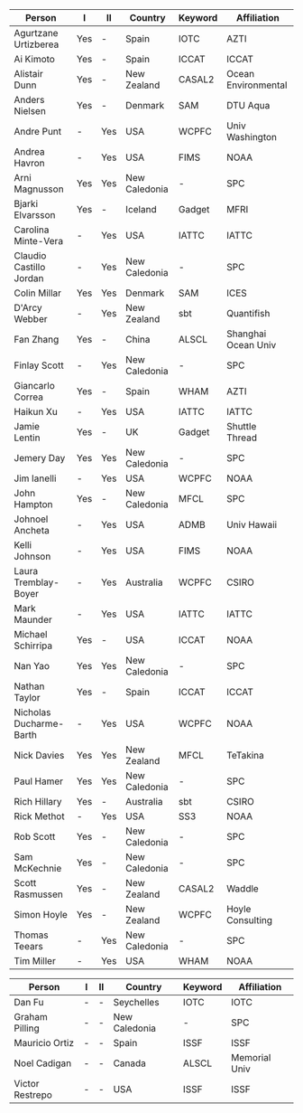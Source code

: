 Person                  | I     | II    | Country       | Keyword | Affiliation
----------------------- | ----- | ----- | ------------- | ------- | -------------------
Agurtzane Urtizberea    | Yes   | -     | Spain         | IOTC    | AZTI
Ai Kimoto               | Yes   | -     | Spain         | ICCAT   | ICCAT
Alistair Dunn           | Yes   | -     | New Zealand   | CASAL2  | Ocean Environmental
Anders Nielsen          | Yes   | -     | Denmark       | SAM     | DTU Aqua
Andre Punt              | -     | Yes   | USA           | WCPFC   | Univ Washington
Andrea Havron           | -     | Yes   | USA           | FIMS    | NOAA
Arni Magnusson          | Yes   | Yes   | New Caledonia | -       | SPC
Bjarki Elvarsson        | Yes   | -     | Iceland       | Gadget  | MFRI
Carolina Minte-Vera     | -     | Yes   | USA           | IATTC   | IATTC
Claudio Castillo Jordan | -     | Yes   | New Caledonia | -       | SPC
Colin Millar            | Yes   | Yes   | Denmark       | SAM     | ICES
D'Arcy Webber           | -     | Yes   | New Zealand   | sbt     | Quantifish
Fan Zhang               | Yes   | -     | China         | ALSCL   | Shanghai Ocean Univ
Finlay Scott            | -     | Yes   | New Caledonia | -       | SPC
Giancarlo Correa        | Yes   | -     | Spain         | WHAM    | AZTI
Haikun Xu               | -     | Yes   | USA           | IATTC   | IATTC
Jamie Lentin            | Yes   | -     | UK            | Gadget  | Shuttle Thread
Jemery Day              | Yes   | Yes   | New Caledonia | -       | SPC
Jim Ianelli             | -     | Yes   | USA           | WCPFC   | NOAA
John Hampton            | Yes   | -     | New Caledonia | MFCL    | SPC
Johnoel Ancheta         | -     | Yes   | USA           | ADMB    | Univ Hawaii
Kelli Johnson           | -     | Yes   | USA           | FIMS    | NOAA
Laura Tremblay-Boyer    | -     | Yes   | Australia     | WCPFC   | CSIRO
Mark Maunder            | -     | Yes   | USA           | IATTC   | IATTC
Michael Schirripa       | Yes   | -     | USA           | ICCAT   | NOAA
Nan Yao                 | Yes   | Yes   | New Caledonia | -       | SPC
Nathan Taylor           | Yes   | -     | Spain         | ICCAT   | ICCAT
Nicholas Ducharme-Barth | -     | Yes   | USA           | WCPFC   | NOAA
Nick Davies             | Yes   | Yes   | New Zealand   | MFCL    | TeTakina
Paul Hamer              | Yes   | Yes   | New Caledonia | -       | SPC
Rich Hillary            | Yes   | -     | Australia     | sbt     | CSIRO
Rick Methot             | -     | Yes   | USA           | SS3     | NOAA
Rob Scott               | Yes   | -     | New Caledonia | -       | SPC
Sam McKechnie           | Yes   | -     | New Caledonia | -       | SPC
Scott Rasmussen         | Yes   | -     | New Zealand   | CASAL2  | Waddle
Simon Hoyle             | Yes   | -     | New Zealand   | WCPFC   | Hoyle Consulting
Thomas Teears           | -     | Yes   | New Caledonia | -       | SPC
Tim Miller              | -     | Yes   | USA           | WHAM    | NOAA

Person                  | I     | II    | Country       | Keyword | Affiliation
----------------------- | ----- | ----- | ------------- | ------- | -------------------
Dan Fu                  | -     | -     | Seychelles    | IOTC    | IOTC
Graham Pilling          | -     | -     | New Caledonia | -       | SPC
Mauricio Ortiz          | -     | -     | Spain         | ISSF    | ISSF
Noel Cadigan            | -     | -     | Canada        | ALSCL   | Memorial Univ
Victor Restrepo         | -     | -     | USA           | ISSF    | ISSF
